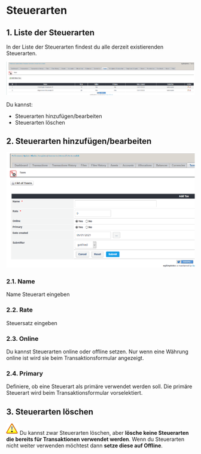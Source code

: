# Steuerarten

## 1. Liste der Steuerarten

In der Liste der Steuerarten findest du alle derzeit existierenden Steuerarten.

![Liste der Steuerarten](../../.gitbook/assets/de/admin_taxes.png)

Du kannst:

* Steuerarten hinzufügen/bearbeiten
* Steuerarten löschen

## 2. Steuerarten hinzufügen/bearbeiten

![Steuerarten hinzufügen/bearbeiten](../../.gitbook/assets/de/admin_taxes_edit.png)

### 2.1. Name

Name Steuerart eingeben

### 2.2. Rate

Steuersatz eingeben

### 2.3. Online

Du kannst Steuerarten online oder offline setzen. Nur wenn eine Währung online ist wird sie beim Transaktionsformular angezeigt.

### 2.4. Primary

Definiere, ob eine Steuerart als primäre verwendet werden soll. Die primäre Steuerart wird beim Transaktionsformular vorselektiert.

## 3. Steuerarten löschen

![Important](../../.gitbook/assets/de/important.png)
Du kannst zwar Steuerarten löschen, aber **lösche keine Steuerarten die bereits für Transaktionen verwendet werden**. Wenn du Steuerarten nicht weiter verwenden möchtest dann **setze diese auf Offline**.
